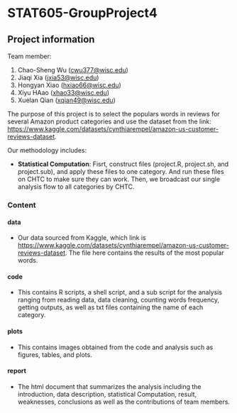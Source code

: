 # STAT605-GroupProject4

## Project information

Team member:
1. Chao-Sheng Wu (cwu377@wisc.edu)
2. Jiaqi Xia (jxia53@wisc.edu)
3. Hongyan Xiao (hxiao66@wisc.edu)
4. Xiyu HAao (xhao33@wisc.edu)
5. Xuelan Qian (xqian49@wisc.edu)

The purpose of this project is to select the populars words in reviews for several Amazon product categories and use the dataset from the link: https://www.kaggle.com/datasets/cynthiarempel/amazon-us-customer-reviews-dataset.

Our methodology includes:
- **Statistical Computation**: Fisrt, construct files (project.R, project.sh, and project.sub), and apply these files to one category. And run these files on CHTC to make sure they can work. Then, we broadcast our single analysis flow to all categories by CHTC.

### Content
#### data
- Our data sourced from Kaggle, which link is https://www.kaggle.com/datasets/cynthiarempel/amazon-us-customer-reviews-dataset. The file here contains the results of the most popular words. 

#### code
- This contains R scripts, a shell script, and a sub script for the analysis ranging from reading data, data cleaning, counting words frequency, getting outputs, as well as txt files containing the name of each category.

#### plots
- This contains images obtained from the code and analysis such as figures, tables, and plots.

#### report
- The html document that summarizes the analysis including the introduction, data description, statistical Computation, result, weaknesses, conclusions as well as the contributions of team members.

